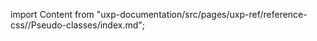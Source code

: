 
import Content from "uxp-documentation/src/pages/uxp-ref/reference-css//Pseudo-classes/index.md";

<Content query="product=xd"/>
